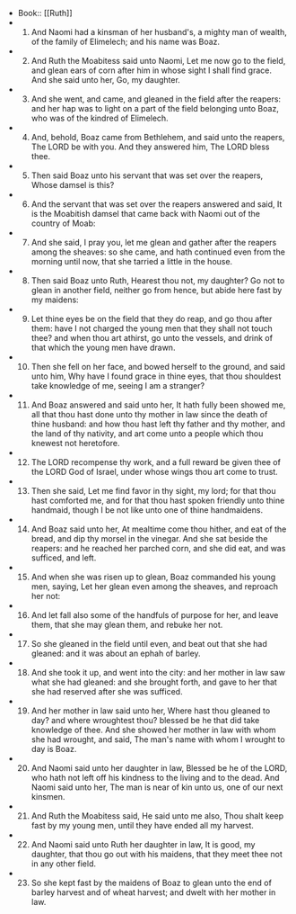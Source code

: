 - Book:: [[Ruth]]
- 1. And Naomi had a kinsman of her husband's, a mighty man of wealth, of the family of Elimelech; and his name was Boaz.
- 2. And Ruth the Moabitess said unto Naomi, Let me now go to the field, and glean ears of corn after him in whose sight I shall find grace. And she said unto her, Go, my daughter.
- 3. And she went, and came, and gleaned in the field after the reapers: and her hap was to light on a part of the field belonging unto Boaz, who was of the kindred of Elimelech.
- 4. And, behold, Boaz came from Bethlehem, and said unto the reapers, The LORD be with you. And they answered him, The LORD bless thee.
- 5. Then said Boaz unto his servant that was set over the reapers, Whose damsel is this?
- 6. And the servant that was set over the reapers answered and said, It is the Moabitish damsel that came back with Naomi out of the country of Moab:
- 7. And she said, I pray you, let me glean and gather after the reapers among the sheaves: so she came, and hath continued even from the morning until now, that she tarried a little in the house.
- 8. Then said Boaz unto Ruth, Hearest thou not, my daughter? Go not to glean in another field, neither go from hence, but abide here fast by my maidens:
- 9. Let thine eyes be on the field that they do reap, and go thou after them: have I not charged the young men that they shall not touch thee? and when thou art athirst, go unto the vessels, and drink of that which the young men have drawn.
- 10. Then she fell on her face, and bowed herself to the ground, and said unto him, Why have I found grace in thine eyes, that thou shouldest take knowledge of me, seeing I am a stranger?
- 11. And Boaz answered and said unto her, It hath fully been showed me, all that thou hast done unto thy mother in law since the death of thine husband: and how thou hast left thy father and thy mother, and the land of thy nativity, and art come unto a people which thou knewest not heretofore.
- 12. The LORD recompense thy work, and a full reward be given thee of the LORD God of Israel, under whose wings thou art come to trust.
- 13. Then she said, Let me find favor in thy sight, my lord; for that thou hast comforted me, and for that thou hast spoken friendly unto thine handmaid, though I be not like unto one of thine handmaidens.
- 14. And Boaz said unto her, At mealtime come thou hither, and eat of the bread, and dip thy morsel in the vinegar. And she sat beside the reapers: and he reached her parched corn, and she did eat, and was sufficed, and left.
- 15. And when she was risen up to glean, Boaz commanded his young men, saying, Let her glean even among the sheaves, and reproach her not:
- 16. And let fall also some of the handfuls of purpose for her, and leave them, that she may glean them, and rebuke her not.
- 17. So she gleaned in the field until even, and beat out that she had gleaned: and it was about an ephah of barley.
- 18. And she took it up, and went into the city: and her mother in law saw what she had gleaned: and she brought forth, and gave to her that she had reserved after she was sufficed.
- 19. And her mother in law said unto her, Where hast thou gleaned to day? and where wroughtest thou? blessed be he that did take knowledge of thee. And she showed her mother in law with whom she had wrought, and said, The man's name with whom I wrought to day is Boaz.
- 20. And Naomi said unto her daughter in law, Blessed be he of the LORD, who hath not left off his kindness to the living and to the dead. And Naomi said unto her, The man is near of kin unto us, one of our next kinsmen.
- 21. And Ruth the Moabitess said, He said unto me also, Thou shalt keep fast by my young men, until they have ended all my harvest.
- 22. And Naomi said unto Ruth her daughter in law, It is good, my daughter, that thou go out with his maidens, that they meet thee not in any other field.
- 23. So she kept fast by the maidens of Boaz to glean unto the end of barley harvest and of wheat harvest; and dwelt with her mother in law.
